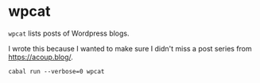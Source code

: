 # wpcat

`wpcat` lists posts of Wordpress blogs.

I wrote this because I wanted to make sure I didn't miss a post series from https://acoup.blog/.

```
cabal run --verbose=0 wpcat
```
